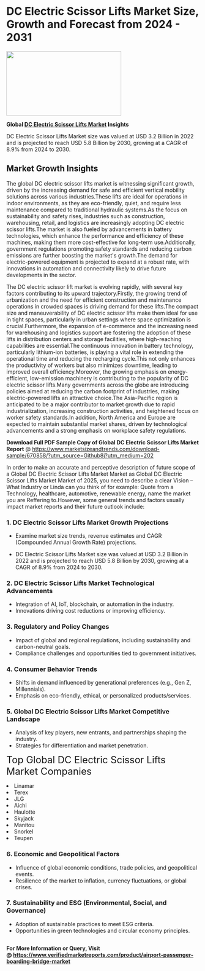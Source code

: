 <H1>DC Electric Scissor Lifts Market Size, Growth and Forecast from 2024 - 2031</H1><img class="aligncenter size-medium wp-image-584254" src="https://thirdeyenews.in/wp-content/uploads/2024/09/Global-Market-Research-300x168.jpeg" alt="" width="300" height="168" /><p><strong>Global&nbsp;<a href="https://www.marketsizeandtrends.com/download-sample/670858/?utm_source=Github8j?utm_medium=202">DC Electric Scissor Lifts Market</a> Insights</strong></p><p>DC Electric Scissor Lifts Market size was valued at USD 3.2 Billion in 2022 and is projected to reach USD 5.8 Billion by 2030, growing at a CAGR of 8.9% from 2024 to 2030.</p><p><h2>Market Growth Insights</h2> <p>The global DC electric scissor lifts market is witnessing significant growth, driven by the increasing demand for safe and efficient vertical mobility solutions across various industries.These lifts are ideal for operations in indoor environments, as they are eco-friendly, quiet, and require less maintenance compared to traditional hydraulic systems.As the focus on sustainability and safety rises, industries such as construction, warehousing, retail, and logistics are increasingly adopting DC electric scissor lifts.The market is also fueled by advancements in battery technologies, which enhance the performance and efficiency of these machines, making them more cost-effective for long-term use.Additionally, government regulations promoting safety standards and reducing carbon emissions are further boosting the market's growth.The demand for electric-powered equipment is projected to expand at a robust rate, with innovations in automation and connectivity likely to drive future developments in the sector.</p> <p>The DC electric scissor lift market is evolving rapidly, with several key factors contributing to its upward trajectory.Firstly, the growing trend of urbanization and the need for efficient construction and maintenance operations in crowded spaces is driving demand for these lifts.The compact size and maneuverability of DC electric scissor lifts make them ideal for use in tight spaces, particularly in urban settings where space optimization is crucial.Furthermore, the expansion of e-commerce and the increasing need for warehousing and logistics support are fostering the adoption of these lifts in distribution centers and storage facilities, where high-reaching capabilities are essential.The continuous innovation in battery technology, particularly lithium-ion batteries, is playing a vital role in extending the operational time and reducing the recharging cycle.This not only enhances the productivity of workers but also minimizes downtime, leading to improved overall efficiency.Moreover, the growing emphasis on energy-efficient, low-emission machinery is contributing to the popularity of DC electric scissor lifts.Many governments across the globe are introducing policies aimed at reducing the carbon footprint of industries, making electric-powered lifts an attractive choice.The Asia-Pacific region is anticipated to be a major contributor to market growth due to rapid industrialization, increasing construction activities, and heightened focus on worker safety standards.In addition, North America and Europe are expected to maintain substantial market shares, driven by technological advancements and a strong emphasis on workplace safety regulations.</p> <p><span class=""><strong>Download Full PDF Sample Copy of Global DC Electric Scissor Lifts Market Report</strong> @ <a href="https://www.marketsizeandtrends.com/download-sample/670858/?utm_source=Github8j?utm_medium=202" target="_blank">https://www.marketsizeandtrends.com/download-sample/670858/?utm_source=Github8j?utm_medium=202</a></span></p><p>In order to make an accurate and perceptive description of future scope of a Global&nbsp;DC Electric Scissor Lifts Market Market as Global&nbsp;DC Electric Scissor Lifts Market Market of 2025, you need to describe a clear Vision &ndash; What Industry or Linda can you think of for example: Quote from a Technology, healthcare, automotive, renewable energy, name the market you are Reffering to.However, some general trends and factors usually impact market reports and their future outlook include:</p><h3>1.&nbsp;<strong>DC Electric Scissor Lifts Market Growth Projections</strong></h3><ul><li>Examine market size trends, revenue estimates and CAGR (Compounded Annual Growth Rate) projections.</li><li><p>DC Electric Scissor Lifts Market size was valued at USD 3.2 Billion in 2022 and is projected to reach USD 5.8 Billion by 2030, growing at a CAGR of 8.9% from 2024 to 2030.</p></li></ul><h3>2.&nbsp;<strong>DC Electric Scissor Lifts Market Technological Advancements</strong></h3><ul><li>Integration of AI, IoT, blockchain, or automation in the industry.</li><li>Innovations driving cost reductions or improving efficiency.</li></ul><h3>3.&nbsp;<strong>Regulatory and Policy Changes</strong></h3><ul><li>Impact of global and regional regulations, including sustainability and carbon-neutral goals.</li><li>Compliance challenges and opportunities tied to government initiatives.</li></ul><h3>4.&nbsp;<strong>Consumer Behavior Trends</strong></h3><ul><li>Shifts in demand influenced by generational preferences (e.g., Gen Z, Millennials).</li><li>Emphasis on eco-friendly, ethical, or personalized products/services.</li></ul><h3>5.&nbsp;<strong>Global DC Electric Scissor Lifts Market Competitive Landscape</strong></h3><ul><li>Analysis of key players, new entrants, and partnerships shaping the industry.</li><li>Strategies for differentiation and market penetration.</li></ul><p data-pm-slice="1 1 []"><span style="color: inherit; font-family: inherit; font-size: 25px;">Top Global DC Electric Scissor Lifts Market Companies</span></p><div class="" data-test-id=""><p><li>Linamar</li><li> Terex</li><li> JLG</li><li> Aichi</li><li> Haulotte</li><li> Skyjack</li><li> Manitou</li><li> Snorkel</li><li> Teupen</li></p></div><h3>6.&nbsp;<strong>Economic and Geopolitical Factors</strong></h3><ul><li>Influence of global economic conditions, trade policies, and geopolitical events.</li><li>Resilience of the market to inflation, currency fluctuations, or global crises.</li></ul><h3>7.&nbsp;<strong>Sustainability and ESG (Environmental, Social, and Governance)</strong></h3><ul><li>Adoption of sustainable practices to meet ESG criteria.</li><li>Opportunities in green technologies and circular economy principles.</li></ul><h2><strong style="font-size: 14px;">For More Information or Query, Visit @&nbsp;</strong><a style="background-color: #ffffff; font-size: 14px;" href="https://www.marketsizeandtrends.com/report/dc-electric-scissor-lifts-market/" target="_blank">https://www.verifiedmarketreports.com/product/airport-passenger-boarding-bridge-market</a></h2>